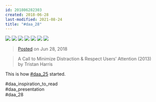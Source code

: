 ```yaml
---
id: 201806282303
created: 2018-06-28
last-modified: 2021-08-24
title: "#daa_28"
---
```

<div class="gallery">
    <div class="gallery-row">
        <img src="../assets/201806282303-1.jpg">
        <img src="../assets/201806282303-2.jpg">
        <img src="../assets/201806282303-3.jpg">
        <img src="../assets/201806282303-4.jpg">
        <img src="../assets/201806282303-5.jpg">
        <img src="../assets/201806282303-6.jpg">
        <img src="../assets/201806282303-7.jpg">
    </div>
</div>

>[Posted](202106221357) on Jun 28, 2018

>A Call to Minimize Distraction & Respect Users’ Attention (2013)  
>by Tristan Harris

This is how [#daa_25](201806122250) started.

#daa_inspiration_to_read  
#daa_presentation  
#daa_28